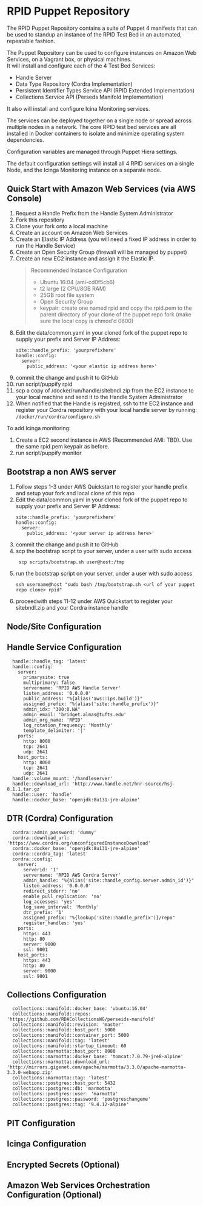 # RPID Puppet Repository

The RPID Puppet Repository contains a suite of Puppet 4 manifests that can be used to standup an instance of the RPID Test Bed in an automated, repeatable fashion.

The Puppet Repository can be used to configure instances on Amazon Web Services, on a Vagrant box, or physical machines.  
It will install and configure each of the 4 Test Bed Services:

* Handle Server 
* Data Type Repository (Cordra Implementation)
* Persistent Identifier Types Service API (RPID Extended Implementation)
* Collections Service API (Perseds Manifold Implementation)

It also will install and configure Icina Monitoring services.

The services can be deployed together on a single node or spread across multiple nodes in a network.  The core RPID test bed services are all installed in Docker containers to isolate and minimize operating system dependencies.

Configuration variables are managed through Puppet Hiera settings.

The default configuration settings will install all 4 RPID services on a single Node, and the Icinga Monitoring instance on a separate node.  

## Quick Start with Amazon Web Services (via AWS Console)

1. Request a Handle Prefix from the Handle System Administrator
2. Fork this repository
3. Clone your fork onto a local machine
4. Create an account on Amazon Web Services
5. Create an Elastic IP Address (you will need a fixed IP address in order to run the Handle Service) 
6. Create an Open Security Group (firewall will be managed by puppet)
7. Create an new EC2 instance and assign it the Elastic IP. 
    > Recommended Instance Configuration
    > * Ubuntu 16:04 (ami-cd0f5cb6)
    > * t2 large (2 CPU/8GB RAM)
    > * 25GB root file system
    > * Open Security Group
    > * keypair: create one named rpid and copy the rpid.pem to the parent directory of your clone of the puppet repo fork (make sure the local copy is chmod'd 0600)
8. Edit the data/common.yaml in your cloned fork of the puppet repo to supply your prefix and Server IP Address:
    ```
    site::handle_prefix: 'yourprefixhere'
    handle::config:
      server:
        public_address: '<your elastic ip address here>'
    ```
9. commit the change and push it to GitHub
10. run script/puppify <your forked github repo> <elastic ip> rpid
11. scp a copy of /docker/run/handle/sitebndl.zip from the EC2 instance to your local machine and send it to the Handle System Administrator
12. When notified that the Handle is registred, ssh to the EC2 instance and register your Cordra repository with your local handle server by running:
   ```/docker/run/cordra/configure.sh```
   
To add Icinga monitoring:

1. Create a EC2 second instance in AWS (Recommended AMI: TBD). Use the same rpid.pem keypair as before.
2. run script/puppify <instance ip> monitor

## Bootstrap a non AWS server
1. Follow steps 1-3 under AWS Quickstart to register your handle prefix and setup your fork and local clone of this repo
2. Edit the data/common.yaml in your cloned fork of the puppet repo to supply your prefix and Server IP Address:
    ```
    site::handle_prefix: 'yourprefixhere'
    handle::config:
      server:
        public_address: '<your server ip address here>'
    ```
3. commit the change and push it to GitHub
4. scp the bootstrap script to your server, under a user with sudo access
    ```
     scp scripts/bootstrap.sh user@host:/tmp
     ```
5. run the bootstrap script on your server, under a user with sudo access
    ```
    ssh username@host "sudo bash /tmp/bootstrap.sh <url of your puppet repo clone> rpid"
    ```
6. proceedwith steps 11-12 under AWS Quickstart to register your sitebndl.zip and your Cordra instance handle


## Node/Site Configuration

## Handle Service Configuration

```
  handle::handle_tag: 'latest'
  handle::config:
    server:
      primarysite: true
      multiprimary: false
      servername: 'RPID AWS Handle Server'
      listen_address: '0.0.0.0' 
      public_address: "%{alias('aws::ips.build')}"
      assigned_prefix: "%{alias('site::handle_prefix')}"
      admin_idx: "300:0.NA"
      admin_email: 'bridget.almas@tufts.edu'
      admin_org_name: 'RPID'
      log_rotation_frequency: 'Monthly'
      template_delimiter: '|'
    ports:
      http: 8000
      tcp: 2641
      udp: 2641
    host_ports:
      http: 8000
      tcp: 2641
      udp: 2641
  handle::volume_mount: '/handleserver'
  handle::download_url: 'http://www.handle.net/hnr-source/hsj-8.1.1.tar.gz'
  handle::user: 'handle'
  handle::docker_base: 'openjdk:8u131-jre-alpine'
```

## DTR (Cordra) Configuration

```
  cordra::admin_password: 'dummy'
  cordra::download_url: 'https://www.cordra.org/unconfiguredInstanceDownload'
  cordra::docker_base: 'openjdk:8u131-jre-alpine'
  cordra::cordra_tag: 'latest'
  cordra::config:
    server:
      serverid: '1'
      servername: 'RPID AWS Cordra Server'
      admin_handle: "%{alias('site::handle_config.server.admin_id')}"
      listen_address: '0.0.0.0'
      redirect_stderr: 'no'
      enable_pull_replication: 'no'
      log_accesses: 'yes'
      log_save_interval: 'Monthly'
      dtr_prefix: '1'
      assigned_prefix: "%{lookup('site::handle_prefix')}/repo"
      register_handles: 'yes'
    ports:
      https: 443
      http: 80
      server: 9000
      ssl: 9001
    host_ports:
      https: 443
      http: 80
      server: 9000
      ssl: 9001
```

## Collections Configuration

```
  collections::manifold::docker_base: 'ubuntu:16.04'
  collections::manifold::repos: 'https://github.com/RDACollectionsWG/perseids-manifold'
  collections::manifold::revision: 'master'
  collections::manifold::host_port: 5000
  collections::manifold::container_port: 5000
  collections::manifold::tag: 'latest'
  collections::manifold::startup_timeout: 60
  collections::marmotta::host_port: 8080
  collections::marmotta::docker_base: 'tomcat:7.0.79-jre8-alpine'
  collections::marmotta::download_url: 'http://mirrors.gigenet.com/apache/marmotta/3.3.0/apache-marmotta-3.3.0-webapp.zip'
  collections::marmotta::tag: 'latest'
  collections::postgres::host_port: 5432
  collections::postgres::db: 'marmotta'
  collections::postgres::user: 'marmotta'
  collections::postgres::password: 'postgreschangeme'
  collections::postgres::tag: '9.4.12-alpine'
  ```
  
## PIT Configuration

## Icinga Configuration 

## Encrypted Secrets (Optional)

## Amazon Web Services Orchestration Configuration (Optional)


